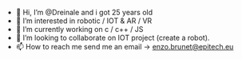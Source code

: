 - 👋 Hi, I’m @Dreinale and i got 25 years old
- 👀 I’m interested in robotic / IOT & AR / VR
- 🌱 I’m currently working on c / c++ / JS 
- 💞️ I’m looking to collaborate on IOT project (create a robot).
- 📫 How to reach me send me an email -> enzo.brunet@epitech.eu

<!---
Dreinale/Dreinale is a ✨ special ✨ repository because its `README.md` (this file) appears on your GitHub profile.
You can click the Preview link to take a look at your changes.
--->
